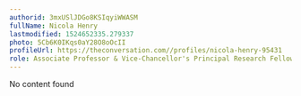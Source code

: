 ```yaml
---
authorid: 3mxUSlJDGo8KSIqyiWWASM
fullName: Nicola Henry
lastmodified: 1524652335.279337
photo: 5Cb6K0IKqs0aY28O8oOcII
profileUrl: https://theconversation.com//profiles/nicola-henry-95431
role: Associate Professor & Vice-Chancellor's Principal Research Fellow, RMIT University
---
```

No content found